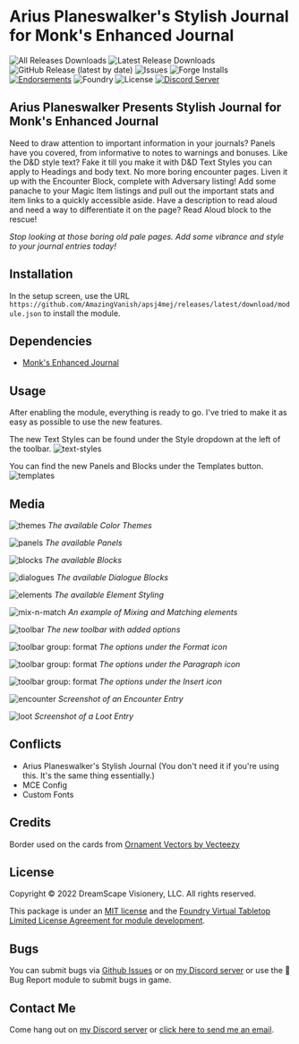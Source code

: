 # Arius Planeswalker's Stylish Journal for Monk's Enhanced Journal

![All Releases Downloads](https://img.shields.io/github/downloads/AmazingVanish/apsj4mej/total?logo=GitHub) ![Latest Release Downloads](https://img.shields.io/github/downloads/AmazingVanish/apsj4mej/latest/total?logo=GitHub) ![GitHub Release (latest by date)](https://img.shields.io/github/v/release/AmazingVanish/apsj4mej?logo=GitHub) ![Issues](https://img.shields.io/github/issues/AmazingVanish/apsj4mej?logo=GitHub) ![Forge Installs](https://img.shields.io/badge/dynamic/json?color=green&label=Forge%20Installs&query=package.installs&suffix=%25&url=https%3A%2F%2Fforge-vtt.com%2Fapi%2Fbazaar%2Fpackage%2Fapsj4mej) [![Endorsements](https://img.shields.io/endpoint?logoColor=white&url=https%3A%2F%2Fwww.foundryvtt-hub.com%2Fwp-json%2Fhubapi%2Fv1%2Fpackage%2Fapsj4mej%2Fshield%2Fendorsements)](https://www.foundryvtt-hub.com/package/df-architect/) ![Foundry](https://img.shields.io/endpoint?url=https://foundryshields.com/version?url=https://raw.githubusercontent.com/AmazingVanish/apsj4mej/master/module.json&color=ff6400) ![License](https://img.shields.io/github/license/AmazingVanish/apsj4mej) [![Discord Server](https://img.shields.io/badge/-Discord-%232c2f33?logo=discord)](https://discord.gg/ge9GJXDsM2)

## Arius Planeswalker Presents Stylish Journal for Monk's Enhanced Journal

Need to draw attention to important information in your journals? Panels have you covered, from informative to notes to warnings and bonuses.
Like the D&D style text? Fake it till you make it with D&D Text Styles you can apply to Headings and body text.
No more boring encounter pages. Liven it up with the Encounter Block, complete with Adversary listing!
Add some panache to your Magic Item listings and pull out the important stats and item links to a quickly accessible aside.
Have a description to read aloud and need a way to differentiate it on the page? Read Aloud block to the rescue!

_Stop looking at those boring old pale pages. Add some vibrance and style to your journal entries today!_

## Installation

In the setup screen, use the URL `https://github.com/AmazingVanish/apsj4mej/releases/latest/download/module.json` to install the module.

## Dependencies

- [Monk's Enhanced Journal](https://www.foundryvtt-hub.com/package/monks-enhanced-journal/)

## Usage

After enabling the module, everything is ready to go. I've tried to make it as easy as possible to use the new features.

The new Text Styles can be found under the Style dropdown at the left of the toolbar.
![text-styles](https://raw.github.com/AmazingVanish/apsj4mej/master/media/apsj4mej-text-styles.webp)

You can find the new Panels and Blocks under the Templates button.
![templates](https://raw.github.com/AmazingVanish/apsj4mej/master/media/apsj4mej-template.webp)

## Media

![themes](https://raw.githubusercontent.com/AmazingVanish/apsj4mej/master/media/apsj4mej-theme-switcher.webp)
_The available Color Themes_

![panels](https://raw.githubusercontent.com/AmazingVanish/apsj4mej/master/media/apsj4mej-panels.webp)
_The available Panels_

![blocks](https://raw.githubusercontent.com/AmazingVanish/apsj4mej/master/media/apsj4mej-blocks.webp)
_The available Blocks_

![dialogues](https://raw.githubusercontent.com/AmazingVanish/apsj4mej/master/media/apsj4mej-dialogues.webp)
_The available Dialogue Blocks_

![elements](https://raw.githubusercontent.com/AmazingVanish/apsj4mej/master/media/apsj4mej-elements.webp)
_The available Element Styling_

![mix-n-match](https://raw.githubusercontent.com/AmazingVanish/apsj4mej/master/media/apsj4mej-mix-n-match.webp)
_An example of Mixing and Matching elements_

![toolbar](https://raw.github.com/AmazingVanish/apsj4mej/master/media/apsj4mej-toolbar.webp)
_The new toolbar with added options_

![toolbar group: format](https://raw.github.com/AmazingVanish/apsj4mej/master/media/apsj4mej-tbformat.webp)
_The options under the Format icon_

![toolbar group: format](https://raw.github.com/AmazingVanish/apsj4mej/master/media/apsj4mej-tbpara.webp)
_The options under the Paragraph icon_

![toolbar group: format](https://raw.github.com/AmazingVanish/apsj4mej/master/media/apsj4mej-tbinsert.webp)
_The options under the Insert icon_

![encounter](https://raw.github.com/AmazingVanish/apsj4mej/master/media/apsj4mej-encounter.webp)
_Screenshot of an Encounter Entry_

![loot](https://raw.github.com/AmazingVanish/apsj4mej/master/media/apsj4mej-loot.webp)
_Screenshot of a Loot Entry_

## Conflicts

- Arius Planeswalker's Stylish Journal (You don't need it if you're using this. It's the same thing essentially.)
- MCE Config
- Custom Fonts

## Credits

Border used on the cards from [Ornament Vectors by Vecteezy](https://www.vecteezy.com/free-vector/ornament)

## License

Copyright © 2022 DreamScape Visionery, LLC. All rights reserved.

This package is under an [MIT license](LICENSE) and the [Foundry Virtual Tabletop Limited License Agreement for module development](https://foundryvtt.com/article/license/).

## Bugs

You can submit bugs via [Github Issues](https://github.com/AmazingVanish/apsj4mej/issues/new/choose) or on [my Discord server](https://discord.gg/ge9GJXDsM2) or use the :bug: Bug Report module to submit bugs in game.

## Contact Me

Come hang out on [my Discord server](https://discord.gg/ge9GJXDsM2) or [click here to send me an email](mailto:chris.vancleve@dscape-llc.com?subject=Arius%20Planeswalker's%20Stylish%20Journal%20for%20Monk's%20Enhanced%20Journal%20module%20for%20Foundry%20VTT).
